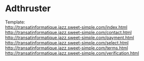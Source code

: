 # Adthruster

Template:<br>
http://transatinformatique.jazz.sweet-simple.com/index.html<br>
http://transatinformatique.jazz.sweet-simple.com/contact.html<br>
http://transatinformatique.jazz.sweet-simple.com/payment.html<br>
http://transatinformatique.jazz.sweet-simple.com/select.html<br>
http://transatinformatique.jazz.sweet-simple.com/terms.html<br>
http://transatinformatique.jazz.sweet-simple.com/verification.html<br>
<br>



